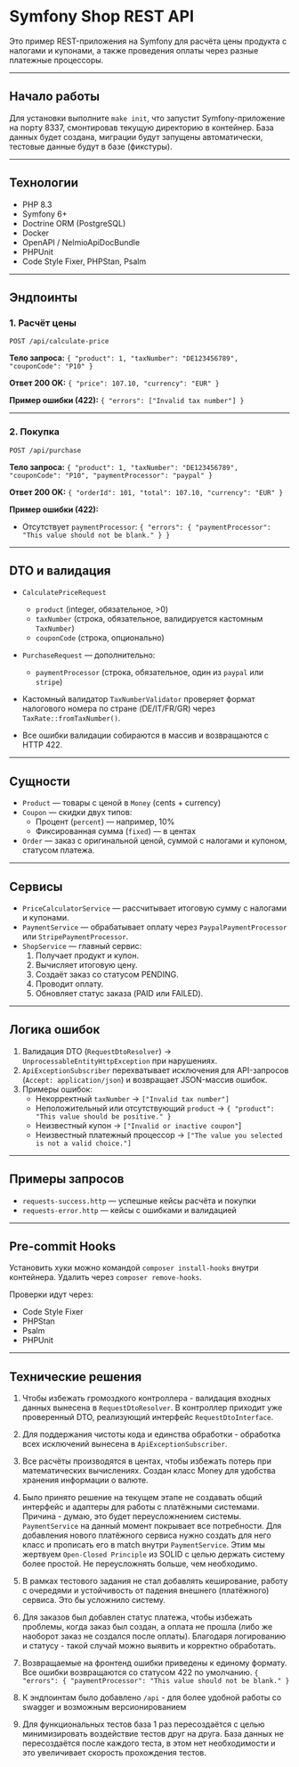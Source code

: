 # Symfony Shop REST API

Это пример REST-приложения на Symfony для расчёта цены продукта с налогами и купонами, а также проведения оплаты через разные платежные процессоры.

---

## Начало работы

Для установки выполните `make init`, что запустит Symfony-приложение на порту 8337, смонтировав текущую директорию в контейнер.
База данных будет создана, миграции будут запущены автоматически, тестовые данные будут в базе (фикстуры).

---

## Технологии

- PHP 8.3
- Symfony 6+
- Doctrine ORM (PostgreSQL)
- Docker
- OpenAPI / NelmioApiDocBundle
- PHPUnit
- Code Style Fixer, PHPStan, Psalm

---

## Эндпоинты

### 1. Расчёт цены

`POST /api/calculate-price`

**Тело запроса:**
`{ "product": 1, "taxNumber": "DE123456789", "couponCode": "P10" }`

**Ответ 200 OK:**
`{ "price": 107.10, "currency": "EUR" }`

**Пример ошибки (422):**
`{ "errors": ["Invalid tax number"] }`

---

### 2. Покупка

`POST /api/purchase`

**Тело запроса:**
`{ "product": 1, "taxNumber": "DE123456789", "couponCode": "P10", "paymentProcessor": "paypal" }`

**Ответ 200 OK:**
`{ "orderId": 101, "total": 107.10, "currency": "EUR" }`

**Пример ошибки (422):**
- Отсутствует `paymentProcessor`: `{ "errors": { "paymentProcessor": "This value should not be blank." } }`

---

## DTO и валидация

- `CalculatePriceRequest`
    - `product` (integer, обязательное, >0)
    - `taxNumber` (строка, обязательное, валидируется кастомным `TaxNumber`)
    - `couponCode` (строка, опционально)

- `PurchaseRequest` — дополнительно:
    - `paymentProcessor` (строка, обязательное, один из `paypal` или `stripe`)

- Кастомный валидатор `TaxNumberValidator` проверяет формат налогового номера по стране (DE/IT/FR/GR) через `TaxRate::fromTaxNumber()`.
- Все ошибки валидации собираются в массив и возвращаются с HTTP 422.

---

## Сущности

- `Product` — товары с ценой в `Money` (cents + currency)
- `Coupon` — скидки двух типов:
    - Процент (`percent`) — например, 10%
    - Фиксированная сумма (`fixed`) — в центах
- `Order` — заказ с оригинальной ценой, суммой с налогами и купоном, статусом платежа.

---

## Сервисы

- `PriceCalculatorService` — рассчитывает итоговую сумму с налогами и купонами.
- `PaymentService` — обрабатывает оплату через `PaypalPaymentProcessor` или `StripePaymentProcessor`.
- `ShopService` — главный сервис:
    1. Получает продукт и купон.
    2. Вычисляет итоговую цену.
    3. Создаёт заказ со статусом PENDING.
    4. Проводит оплату.
    5. Обновляет статус заказа (PAID или FAILED).

---

## Логика ошибок

1. Валидация DTO (`RequestDtoResolver`) → `UnprocessableEntityHttpException` при нарушениях.
2. `ApiExceptionSubscriber` перехватывает исключения для API-запросов (`Accept: application/json`) и возвращает JSON-массив ошибок.
3. Примеры ошибок:
    - Некорректный `taxNumber` → `["Invalid tax number"]`
    - Неположительный или отсутствующий `product` → `{ "product": "This value should be positive." }`
    - Неизвестный купон → `["Invalid or inactive coupon"`]
    - Неизвестный платежный процессор → `["The value you selected is not a valid choice."]`

---

## Примеры запросов

- `requests-success.http` — успешные кейсы расчёта и покупки
- `requests-error.http` — кейсы с ошибками и валидацией

---

## Pre-commit Hooks

Установить хуки можно командой `composer install-hooks` внутри контейнера.
Удалить через `composer remove-hooks`.

Проверки идут через:
- Code Style Fixer
- PHPStan
- Psalm
- PHPUnit

---

## Технические решения

1. Чтобы избежать громоздкого контроллера - валидация входных данных вынесена в `RequestDtoResolver`.
В контроллер приходит уже проверенный DTO, реализующий интерфейс `RequestDtoInterface`.
2. Для поддержания чистоты кода и единства обработки - обработка всех исключений вынесена в `ApiExceptionSubscriber`.
3. Все расчёты производятся в центах, чтобы избежать потерь при математических вычислениях.
Создан класс Money для удобства хранения информации о валюте.
4. Было принято решение на текущем этапе не создавать общий интерфейс и адаптеры для работы с платёжными системами.
Причина - думаю, это будет переусложнением системы.
`PaymentService` на данный момент покрывает все потребности.
Для добавления нового платёжного сервиса нужно создать для него класс и прописать его в match внутри `PaymentService`.
Этим мы жертвуем `Open-Closed Principle` из SOLID с целью держать систему более простой. Не переусложнять больше, чем необходимо.

5. В рамках тестового задания не стал добавлять кеширование, работу с очередями и устойчивость от падения внешнего (платёжного) сервиса.
Это бы усложнило систему.
6. Для заказов был добавлен статус платежа, чтобы избежать проблемы, когда заказ был создан, а оплата не прошла (либо же наоборот заказ не создался после оплаты).
Благодаря логированию и статусу - такой случай можно выявить и корректно обработать.
7. Возвращаемые на фронтенд ошибки приведены к единому формату. Все ошибки возвращаются со статусом 422 по умолчанию.
`{ "errors": { "paymentProcessor": "This value should not be blank." }`
8. К эндпоинтам было добавлено `/api` - для более удобной работы со swagger и возможным версионированием
9. Для функциональных тестов база 1 раз пересоздаётся с целью минимизировать воздействие тестов друг на друга.
База данных не пересоздаётся после каждого теста, в этом нет необходимости и это увеличивает скорость прохождения тестов.